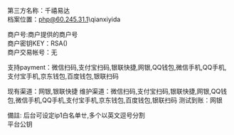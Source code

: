 第三方名称：千禧易达  
档案位置：php@60.245.31.1\qianxiyida
 
商户号:商户提供的商户号  
商户密钥KEY：RSA()  
商户交易帐号：无  
 
支持payment：微信扫码,支付宝扫码,银联快捷,网银,QQ钱包,微信手机,QQ手机,支付宝手机,京东钱包,百度钱包,银联扫码
 
现有渠道：网银,银联快捷
维护渠道：微信扫码,支付宝扫码,银联快捷,网银,QQ钱包,微信手机,QQ手机,支付宝手机,京东钱包,百度钱包,银联扫码
测试到账：网银

備註:
后台可设定ip1白名单ㄝ,多个以英文逗号分割  
平台公钥

